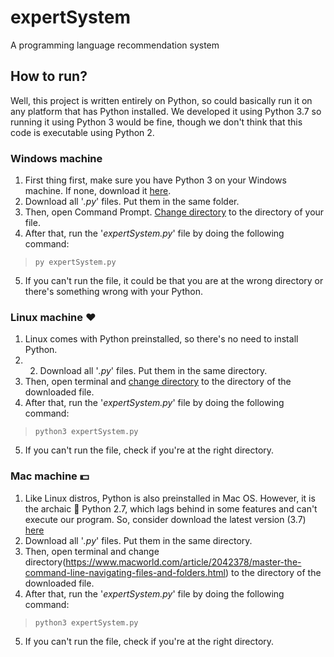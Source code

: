 # expertSystem
A programming language recommendation system

## How to run?
Well, this project is written entirely on Python, so could basically run it on any platform that has Python 
installed. We developed it using Python 3.7 so running it using Python 3 would be fine, though we don't 
think that this code is executable using Python 2.

### Windows machine
1. First thing first, make sure you have Python 3 on your Windows machine. If none, download it [here](https://www.python.org/downloads/).
2. Download all '*.py*' files. Put them in the same folder.
3. Then, open Command Prompt. [Change directory](https://www.wikihow.com/Change-Directories-in-Command-Prompt) to the directory of your file. 
4. After that, run the '*expertSystem.py*' file by doing the following command:
> ```py expertSystem.py```
5. If you can't run the file, it could be that you are at the wrong directory or there's something wrong with your Python.

### Linux machine :hearts:
1. Linux comes with Python preinstalled, so there's no need to install Python. 
2. 2. Download all '*.py*' files. Put them in the same directory.
3. Then, open terminal and [change directory](https://askubuntu.com/questions/520778/how-can-i-change-directories-in-the-terminal) to the directory of the downloaded file.
4. After that, run the '*expertSystem.py*' file by doing the following command:
> ```python3 expertSystem.py```
5. If you can't run the file, check if you're at the right directory.

### Mac machine :dollar:
1. Like Linux distros, Python is also preinstalled in Mac OS. However, it is the archaic :older_man: Python 2.7, which lags behind in some features and can't execute our program. So, consider download the latest version (3.7) [here](https://www.python.org/downloads/)
2. Download all '*.py*' files. Put them in the same directory.
3. Then, open terminal and change directory(https://www.macworld.com/article/2042378/master-the-command-line-navigating-files-and-folders.html) to the directory of the downloaded file.
4. After that, run the '*expertSystem.py*' file by doing the following command:
> ```python3 expertSystem.py```
5. If you can't run the file, check if you're at the right directory.

